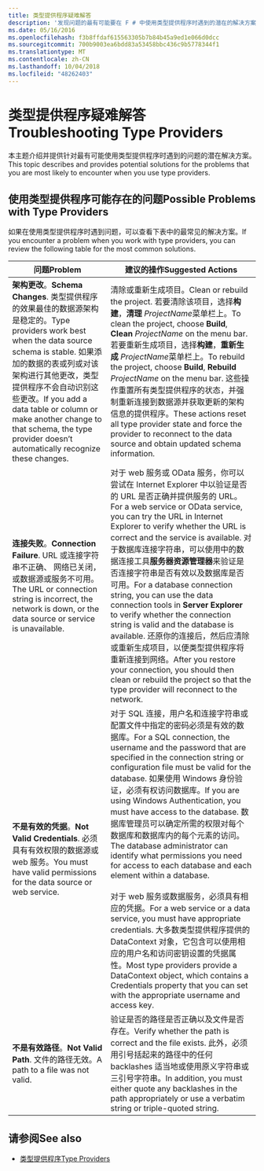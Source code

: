 ```yaml
---
title: 类型提供程序疑难解答
description: '发现问题的最有可能要在 F # 中使用类型提供程序时遇到的潜在的解决方案。'
ms.date: 05/16/2016
ms.openlocfilehash: f3b8ffdaf615563305b7b84b45a9ed1e066d0dcc
ms.sourcegitcommit: 700b9003ea6bdd83a53458bbc436c9b5778344f1
ms.translationtype: MT
ms.contentlocale: zh-CN
ms.lasthandoff: 10/04/2018
ms.locfileid: "48262403"
---
```

# <a name="troubleshooting-type-providers"></a><span data-ttu-id="e0de8-103">类型提供程序疑难解答</span><span class="sxs-lookup"><span data-stu-id="e0de8-103">Troubleshooting Type Providers</span></span>

<span data-ttu-id="e0de8-104">本主题介绍并提供针对最有可能使用类型提供程序时遇到的问题的潜在解决方案。</span><span class="sxs-lookup"><span data-stu-id="e0de8-104">This topic describes and provides potential solutions for the problems that you are most likely to encounter when you use type providers.</span></span>

## <a name="possible-problems-with-type-providers"></a><span data-ttu-id="e0de8-105">使用类型提供程序可能存在的问题</span><span class="sxs-lookup"><span data-stu-id="e0de8-105">Possible Problems with Type Providers</span></span>

<span data-ttu-id="e0de8-106">如果在使用类型提供程序时遇到问题，可以查看下表中的最常见的解决方案。</span><span class="sxs-lookup"><span data-stu-id="e0de8-106">If you encounter a problem when you work with type providers, you can review the following table for the most common solutions.</span></span>

|<span data-ttu-id="e0de8-107">问题</span><span class="sxs-lookup"><span data-stu-id="e0de8-107">Problem</span></span>|<span data-ttu-id="e0de8-108">建议的操作</span><span class="sxs-lookup"><span data-stu-id="e0de8-108">Suggested Actions</span></span>|
|-------|-----------------|
|<span data-ttu-id="e0de8-109">**架构更改**。</span><span class="sxs-lookup"><span data-stu-id="e0de8-109">**Schema Changes**.</span></span> <span data-ttu-id="e0de8-110">类型提供程序的效果最佳的数据源架构是稳定的。</span><span class="sxs-lookup"><span data-stu-id="e0de8-110">Type providers work best  when the data source schema is stable.</span></span> <span data-ttu-id="e0de8-111">如果添加的数据的表或列或对该架构进行其他更改，类型提供程序不会自动识别这些更改。</span><span class="sxs-lookup"><span data-stu-id="e0de8-111">If you add a data table or column or make another change to that schema, the type provider doesn’t automatically recognize these changes.</span></span>|<span data-ttu-id="e0de8-112">清除或重新生成项目。</span><span class="sxs-lookup"><span data-stu-id="e0de8-112">Clean or rebuild the project.</span></span> <span data-ttu-id="e0de8-113">若要清除该项目，选择**构建**，**清理** *ProjectName*菜单栏上。</span><span class="sxs-lookup"><span data-stu-id="e0de8-113">To clean the project, choose **Build**, **Clean** *ProjectName* on the menu bar.</span></span> <span data-ttu-id="e0de8-114">若要重新生成项目，选择**构建**，**重新生成** *ProjectName*菜单栏上。</span><span class="sxs-lookup"><span data-stu-id="e0de8-114">To rebuild the project, choose **Build**, **Rebuild** *ProjectName* on the menu bar.</span></span> <span data-ttu-id="e0de8-115">这些操作重置所有类型提供程序的状态，并强制重新连接到数据源并获取更新的架构信息的提供程序。</span><span class="sxs-lookup"><span data-stu-id="e0de8-115">These actions reset all type provider state and force the provider to reconnect to the data source and obtain updated schema information.</span></span>|
|<span data-ttu-id="e0de8-116">**连接失败**。</span><span class="sxs-lookup"><span data-stu-id="e0de8-116">**Connection Failure**.</span></span> <span data-ttu-id="e0de8-117">URL 或连接字符串不正确、 网络已关闭，或数据源或服务不可用。</span><span class="sxs-lookup"><span data-stu-id="e0de8-117">The URL or connection string is incorrect, the network is down, or the data source or service is unavailable.</span></span>|<span data-ttu-id="e0de8-118">对于 web 服务或 OData 服务，你可以尝试在 Internet Explorer 中以验证是否的 URL 是否正确并提供服务的 URL。</span><span class="sxs-lookup"><span data-stu-id="e0de8-118">For a web service or OData service, you can try the URL in Internet Explorer to verify whether the URL is correct and the service is available.</span></span> <span data-ttu-id="e0de8-119">对于数据库连接字符串，可以使用中的数据连接工具**服务器资源管理器**来验证是否连接字符串是否有效以及数据库是否可用。</span><span class="sxs-lookup"><span data-stu-id="e0de8-119">For a database connection string, you can use the data connection tools in **Server Explorer** to verify whether the connection string is valid and the database is available.</span></span> <span data-ttu-id="e0de8-120">还原你的连接后，然后应清除或重新生成项目，以便类型提供程序将重新连接到网络。</span><span class="sxs-lookup"><span data-stu-id="e0de8-120">After you restore your connection, you should then clean or rebuild the project so that the type provider will reconnect to the network.</span></span>|
|<span data-ttu-id="e0de8-121">**不是有效的凭据**。</span><span class="sxs-lookup"><span data-stu-id="e0de8-121">**Not Valid Credentials**.</span></span> <span data-ttu-id="e0de8-122">必须具有有效权限的数据源或 web 服务。</span><span class="sxs-lookup"><span data-stu-id="e0de8-122">You must have valid permissions for the data source or web service.</span></span>|<span data-ttu-id="e0de8-123">对于 SQL 连接，用户名和连接字符串或配置文件中指定的密码必须是有效的数据库。</span><span class="sxs-lookup"><span data-stu-id="e0de8-123">For a SQL connection, the username and the password that are specified in the connection string or configuration file must be valid for the database.</span></span> <span data-ttu-id="e0de8-124">如果使用 Windows 身份验证，必须有权访问数据库。</span><span class="sxs-lookup"><span data-stu-id="e0de8-124">If you are using Windows Authentication, you must have access to the database.</span></span> <span data-ttu-id="e0de8-125">数据库管理员可以确定所需的权限对每个数据库和数据库内的每个元素的访问。</span><span class="sxs-lookup"><span data-stu-id="e0de8-125">The database administrator can identify what permissions you need for access to each database and each element within a database.</span></span><br /><br /><span data-ttu-id="e0de8-126">对于 web 服务或数据服务，必须具有相应的凭据。</span><span class="sxs-lookup"><span data-stu-id="e0de8-126">For a web service or a data service, you must have appropriate credentials.</span></span> <span data-ttu-id="e0de8-127">大多数类型提供程序提供的 DataContext 对象，它包含可以使用相应的用户名和访问密钥设置的凭据属性。</span><span class="sxs-lookup"><span data-stu-id="e0de8-127">Most type providers provide a DataContext object, which contains a Credentials property that you can set with the appropriate username and access key.</span></span>|
|<span data-ttu-id="e0de8-128">**不是有效路径**。</span><span class="sxs-lookup"><span data-stu-id="e0de8-128">**Not Valid Path**.</span></span> <span data-ttu-id="e0de8-129">文件的路径无效。</span><span class="sxs-lookup"><span data-stu-id="e0de8-129">A path to a file was not valid.</span></span>|<span data-ttu-id="e0de8-130">验证是否的路径是否正确以及文件是否存在。</span><span class="sxs-lookup"><span data-stu-id="e0de8-130">Verify whether the path is correct and the file exists.</span></span> <span data-ttu-id="e0de8-131">此外，必须用引号括起来的路径中的任何 backlashes 适当地或使用原义字符串或三引号字符串。</span><span class="sxs-lookup"><span data-stu-id="e0de8-131">In addition, you must either quote any backlashes in the path appropriately or use a verbatim string or triple-quoted string.</span></span>|

## <a name="see-also"></a><span data-ttu-id="e0de8-132">请参阅</span><span class="sxs-lookup"><span data-stu-id="e0de8-132">See also</span></span>

- [<span data-ttu-id="e0de8-133">类型提供程序</span><span class="sxs-lookup"><span data-stu-id="e0de8-133">Type Providers</span></span>](index.md)
